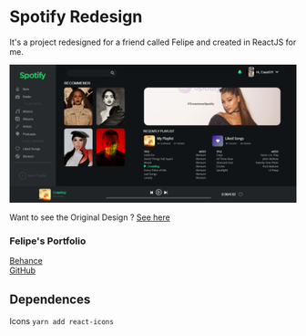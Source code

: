 # Spotify Redesign

It's a project redesigned for a friend called Felipe and created in ReactJS for me.

<img src="https://github.com/CauaS1/redesign-spotify/blob/master/src/img/screenshot.PNG">


Want to see the Original Design ?
<a href="https://www.behance.net/gallery/98723779/Spotify-Redesign">See here</a>

### Felipe's Portfolio
<a href="https://www.behance.net/gouvea">Behance</a> <br/>
<a href="https://github.com/fgouvea10">GitHub</a>

## Dependences
Icons
`yarn add react-icons`
